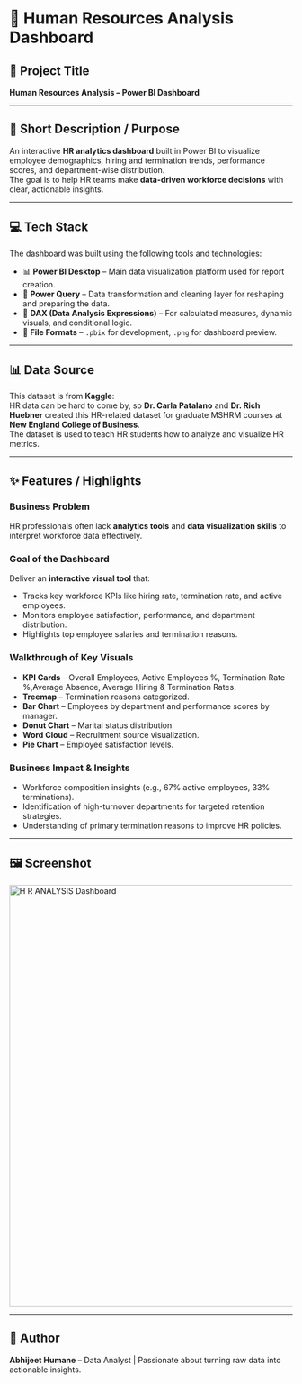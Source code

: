 # 🏢 Human Resources Analysis Dashboard

## 📌 Project Title
**Human Resources Analysis – Power BI Dashboard**

---

## 📝 Short Description / Purpose
An interactive **HR analytics dashboard** built in Power BI to visualize employee demographics, hiring and termination trends, performance scores, and department-wise distribution.  
The goal is to help HR teams make **data-driven workforce decisions** with clear, actionable insights.

---

## 💻 Tech Stack
The dashboard was built using the following tools and technologies:  
- 📊 **Power BI Desktop** – Main data visualization platform used for report creation.  
- 📂 **Power Query** – Data transformation and cleaning layer for reshaping and preparing the data.  
- 🧠 **DAX (Data Analysis Expressions)** – For calculated measures, dynamic visuals, and conditional logic.  
- 📁 **File Formats** – `.pbix` for development, `.png` for dashboard preview.

---

## 📊 Data Source
This dataset is from **Kaggle**:  
HR data can be hard to come by, so **Dr. Carla Patalano** and **Dr. Rich Huebner** created this HR-related dataset for graduate MSHRM courses at **New England College of Business**.  
The dataset is used to teach HR students how to analyze and visualize HR metrics.  

---

## ✨ Features / Highlights

### **Business Problem**
HR professionals often lack **analytics tools** and **data visualization skills** to interpret workforce data effectively.

### **Goal of the Dashboard**
Deliver an **interactive visual tool** that:  
- Tracks key workforce KPIs like hiring rate, termination rate, and active employees.  
- Monitors employee satisfaction, performance, and department distribution.  
- Highlights top employee salaries and termination reasons.  

### **Walkthrough of Key Visuals**
- **KPI Cards** – Overall Employees, Active Employees %, Termination Rate %,Average Absence, Average Hiring & Termination Rates.  
- **Treemap** – Termination reasons categorized.  
- **Bar Chart** – Employees by department and performance scores by manager.  
- **Donut Chart** – Marital status distribution.  
- **Word Cloud** – Recruitment source visualization.  
- **Pie Chart** – Employee satisfaction levels.  

### **Business Impact & Insights**
- Workforce composition insights (e.g., 67% active employees, 33% terminations).  
- Identification of high-turnover departments for targeted retention strategies.  
- Understanding of primary termination reasons to improve HR policies.  

---

## 🖼 Screenshot
<img width="1326" height="748" alt="H R ANALYSIS Dashboard" src="https://github.com/user-attachments/assets/270f256f-1908-445f-bce5-d128fa1a0f18" />




---

## 📢 Author
**Abhijeet Humane** – Data Analyst | Passionate about turning raw data into actionable insights.

